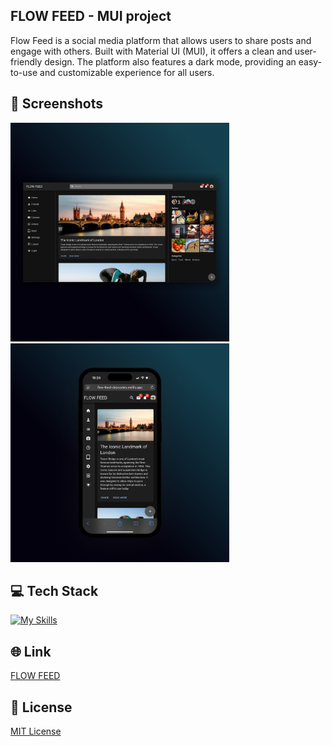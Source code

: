 ## FLOW FEED - MUI project
Flow Feed is a social media platform that allows users to share posts and engage with others. Built with Material UI (MUI), it offers a clean and user-friendly design. The platform also features a dark mode, providing an easy-to-use and customizable experience for all users.

## 📱 Screenshots
<img src="/src/images/flow-feed-1.jpg" width="350"> <img src="/src/images/flow-feed-2.jpg" width="350">

## 💻 Tech Stack
[![My Skills](https://skillicons.dev/icons?i=javascript,materialui)](https://skillicons.dev)

## 🌐 Link
<a href="https://flow-feed-dejvcodes.netlify.app/">FLOW FEED</a>

## 🔐 License 
[MIT License](LICENSE) 